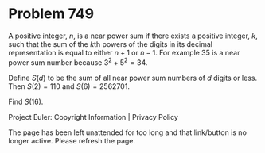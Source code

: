 #   Problem 749

   A positive integer, $n$, is a near power sum if there exists a positive
   integer, $k$, such that the sum of the $k$th powers of the digits in its
   decimal representation is equal to either $n+1$ or $n-1$. For example 35
   is a near power sum number because $3^2+5^2 = 34$.

   Define $S(d)$ to be the sum of all near power sum numbers of $d$ digits or
   less. Then $S(2) = 110$ and $S(6) = 2562701$.

   Find $S(16)$.

   Project Euler: Copyright Information | Privacy Policy

   The page has been left unattended for too long and that link/button is no
   longer active. Please refresh the page.
